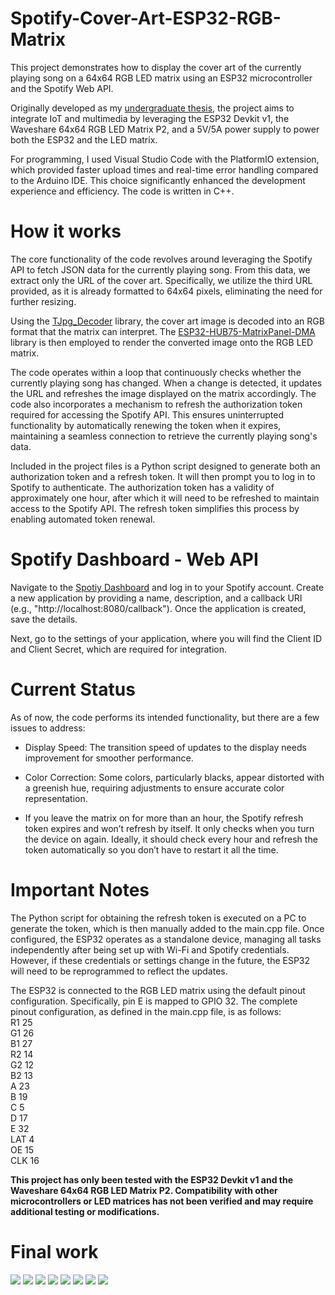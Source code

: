 # Spotify-Cover-Art-ESP32-RGB-Matrix

This project demonstrates how to display the cover art of the currently playing song on a 64x64 RGB LED matrix using an ESP32 microcontroller and the Spotify Web API.

Originally developed as my [undergraduate thesis](https://nemertes.library.upatras.gr/items/2b9b8037-57d2-46e0-a9bc-6c1ad7b8049b), the project aims to integrate IoT and multimedia by leveraging the ESP32 Devkit v1, the Waveshare 64x64 RGB LED Matrix P2, and a 5V/5A power supply to power both the ESP32 and the LED matrix.

For programming, I used Visual Studio Code with the PlatformIO extension, which provided faster upload times and real-time error handling compared to the Arduino IDE. This choice significantly enhanced the development experience and efficiency. The code is written in C++.

# How it works
The core functionality of the code revolves around leveraging the Spotify API to fetch JSON data for the currently playing song. From this data, we extract only the URL of the cover art. Specifically, we utilize the third URL provided, as it is already formatted to 64x64 pixels, eliminating the need for further resizing.

Using the [TJpg_Decoder](https://github.com/Bodmer/TJpg_Decoder) library, the cover art image is decoded into an RGB format that the matrix can interpret. The [ESP32-HUB75-MatrixPanel-DMA](https://github.com/mrcodetastic/ESP32-HUB75-MatrixPanel-DMA) library is then employed to render the converted image onto the RGB LED matrix.

The code operates within a loop that continuously checks whether the currently playing song has changed. When a change is detected, it updates the URL and refreshes the image displayed on the matrix accordingly. The code also incorporates a mechanism to refresh the authorization token required for accessing the Spotify API. This ensures uninterrupted functionality by automatically renewing the token when it expires, maintaining a seamless connection to retrieve the currently playing song's data.

Included in the project files is a Python script designed to generate both an authorization token and a refresh token. It will then prompt you to log in to Spotify to authenticate. The authorization token has a validity of approximately one hour, after which it will need to be refreshed to maintain access to the Spotify API. The refresh token simplifies this process by enabling automated token renewal.

# Spotify Dashboard - Web API
Navigate to the [Spotiy Dashboard](https://developer.spotify.com/dashboard) and log in to your Spotify account. Create a new application by providing a name, description, and a callback URI (e.g., "http://localhost:8080/callback"). Once the application is created, save the details.

Next, go to the settings of your application, where you will find the Client ID and Client Secret, which are required for integration.

# Current Status
As of now, the code performs its intended functionality, but there are a few issues to address:

- Display Speed: The transition speed of updates to the display needs improvement for smoother performance.

- Color Correction: Some colors, particularly blacks, appear distorted with a greenish hue, requiring adjustments to ensure accurate color representation.

- If you leave the matrix on for more than an hour, the Spotify refresh token expires and won’t refresh by itself. It only checks when you turn the device on again. Ideally, it should check every hour and refresh the token automatically so you don’t have to restart it all the time.




# Important Notes
The Python script for obtaining the refresh token is executed on a PC to generate the token, which is then manually added to the main.cpp file. Once configured, the ESP32 operates as a standalone device, managing all tasks independently after being set up with Wi-Fi and Spotify credentials. However, if these credentials or settings change in the future, the ESP32 will need to be reprogrammed to reflect the updates.

The ESP32 is connected to the RGB LED matrix using the default pinout configuration. Specifically, pin E is mapped to GPIO 32. The complete pinout configuration, as defined in the main.cpp file, is as follows:  
R1 25  
G1 26  
B1 27  
R2 14  
G2 12  
B2 13  
A 23  
B 19  
C 5  
D 17  
E 32  
LAT 4  
OE 15  
CLK 16  

**This project has only been tested with the ESP32 Devkit v1 and the Waveshare 64x64 RGB LED Matrix P2. Compatibility with other microcontrollers or LED matrices has not been verified and may require additional testing or modifications.**

# Final work
![](https://github.com/NikolasChorianopoulos/Spotify-Cover-Art-ESP32-RGB-Matrix/blob/main/images/WifiConnected.jpg)
![](https://github.com/NikolasChorianopoulos/Spotify-Cover-Art-ESP32-RGB-Matrix/blob/main/images/NoSongPlaying.jpg)
![](https://github.com/NikolasChorianopoulos/Spotify-Cover-Art-ESP32-RGB-Matrix/blob/main/images/IMG_7768.jpg)
![](https://github.com/NikolasChorianopoulos/Spotify-Cover-Art-ESP32-RGB-Matrix/blob/main/images/IMG_7769.jpg)
![](https://github.com/NikolasChorianopoulos/Spotify-Cover-Art-ESP32-RGB-Matrix/blob/main/images/IMG_7770.jpg)
![](https://github.com/NikolasChorianopoulos/Spotify-Cover-Art-ESP32-RGB-Matrix/blob/main/images/IMG_7771.jpg)
![](https://github.com/NikolasChorianopoulos/Spotify-Cover-Art-ESP32-RGB-Matrix/blob/main/images/IMG_7772.jpg)
![](https://github.com/NikolasChorianopoulos/Spotify-Cover-Art-ESP32-RGB-Matrix/blob/main/images/IMG_7776.jpg)





